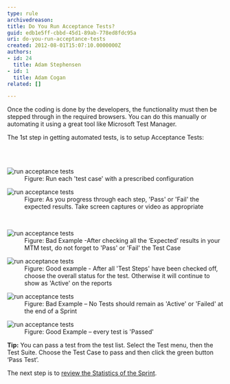 ```yaml
---
type: rule
archivedreason: 
title: Do You Run Acceptance Tests?
guid: edb1e5ff-cbbd-45d1-89ab-778ed8fdc95a
uri: do-you-run-acceptance-tests
created: 2012-08-01T15:07:10.0000000Z
authors:
- id: 24
  title: Adam Stephensen
- id: 1
  title: Adam Cogan
related: []

---
```



<p>Once the coding is done by the developers, the&#160;functionality must&#160;then be stepped through in the&#160;required browsers.&#160;You can do this manually or automating it&#160;using a great tool like Microsoft Test Manager.</p>
<p>The 1st step in getting&#160;automated tests, is to setup&#160;Acceptance Tests&#58;</p>
<br><excerpt class='endintro'></excerpt><br>
<dl class="image"><dt> 
      <img alt="run acceptance tests" src="/PublishingImages/run-acceptance-tests-1.jpg" /> 
   </dt><dd>Figure&#58; Run each 'test case' with a prescribed configuration</dd><dl class="image"><dt> 
         <img alt="run acceptance tests" src="/PublishingImages/run-acceptance-tests-2.jpg" /> 
      </dt><dd>Figure&#58; As you progress through each step, 'Pass' or 'Fail' the expected results. Take screen captures or video&#160;as appropriate</dd></dl>​​ 
   <dl class="badImage"><dt> 
         <img alt="run acceptance tests" src="/PublishingImages/run-acceptance-tests-3.jpg" /> 
      </dt><dd>Figure&#58; Bad Example -After checking all the ‘Expected’ results in your MTM test, do not forget to&#160;'Pass' or 'Fail' the Test Case </dd></dl><dl class="goodImage"><dt> 
         <img alt="run acceptance tests" src="/PublishingImages/run-acceptance-tests-4.jpg" /> 
      </dt><dd>Figure&#58; Good example - After all 'Test Steps' have been checked off, choose the overall status for the test. Otherwise it will continue to show as 'Active' on the reports</dd></dl><dl class="badImage"><dt> 
         <img alt="run acceptance tests" src="/PublishingImages/run-acceptance-tests-5.jpg" /> 
      </dt><dd>Figure&#58; Bad Example – No Tests should remain as 'Active' or 'Failed' at the end of a Sprint</dd></dl><dl class="goodImage"><dt> 
         <img alt="run acceptance tests" src="/PublishingImages/run-acceptance-tests-6.jpg" /> 
      </dt><dd>Figure&#58; Good Example – every test is 'Passed'</dd></dl><p> 
      <strong>Tip&#58;</strong> You can pass a test from the test list. Select the Test menu, then the Test Suite. Choose the Test Case to pass and then click the green button ‘Pass Test’.</p><p>The next step is to 
      <a href="/Pages/How-to-Check-the-Status-of-the-Current-Sprint.aspx">review the Statistics of the Sprint</a>.</p></dl>


